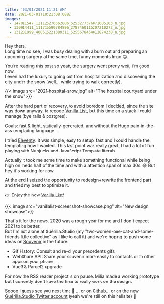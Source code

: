 ```yaml
---
title: '03/01/2021 11:21 AM'
date: 2021-03-01T10:21:08.088Z
images:
  - 147011547_121125276562886_6253277376071685183_n.jpg
  - 130914411_111716590784896_2787460115207210272_n.jpg
  - 131201999_400516221389311_5255678454011874238_n.jpg
---
```

Hey there,\
Long time no see, I was busy dealing with a burn out and preparing an upcoming surgery at the same time, funny moments lmao 🙃.

You're reading this post so yeah, the surgery went pretty well, I'm good now.\
I even had the luxury to going out from hospitalization and discovering the city under the snow (well… while trying to walk correctly).

{{< image src="2021-hospital-snow.jpg" alt="The hospital courtyard under the snow">}}

After the hard part of recovery, to avoid boredom I decided, since the site was down anyway, to recode [Vanilla List](https://vanillalist.top/), but this time on a stack I could manage (bye rails & postgres).

Goals: fast & light, statically-generated, and without the Hugo pain-in-the-ass templating language.

I tried [Eleventy](https://www.11ty.dev): it was simple, easy to setup, fast and I could handle the templating how I wanted. This last point was really great, I had a lot of fun playing with Nunjucks and JavaScript Template literals.

Actually it took me some time to make something functional while being high on meds half of the time and with a attention span of max 30s. 😅 But hey it's working for now.

At the end I seized the opportunity to redesign+rewrite the frontend part and tried my best to optimize it.

👉 Enjoy the new [Vanilla List](https://vanillalist.top/)!

{{< image src="vanillalist-screenshot-showcase.png" alt="New design showcase">}}

That's it for the news. 2020 was a rough year for me and I don't expect 2021 to be better. \
But I'm not alone at Guérilla.Studio (my "two-women-one-cat-and-some-friends little collective" as I like to call it) and we're hoping to push some ideas on [Souvenir](https://souvenir.cam/) in the future:

* Gif History: Consult and re-dl your precedents gifs
* WebShare API: Share your souvenir more easily to contacts or to other apps on your phone
* Vue3 & Parcel2 upgrade

For now the RSS reader project is on pause. Milia made a working prototype but I currently don't have the time to really work on the design.

Soooo i guess see you next time 👋 … or on [Github](https://github.com/GuerillaHQ)… or on the new [Guérilla.Studio Twitter account](https://twitter.com/GlitchFamilyHQ) (yeah we're still on this hellsite) 👀
